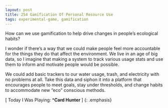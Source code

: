 ```yaml
---
layout: post
title: 254 Gamification Of Personal Resource Use
tags: experimental-game, gamification
---
```

How can we use gamification to help drive changes in people’s ecological habits?

I wonder if there’s a way that we could make people feel more accountable for the things they do that affect the environment.  We live in an age of big data, so I imagine that making a system to track various usage stats and use them to inform and motivate people would be possible.

We could add basic trackers to our water usage, trash, and electricity with no problems at all.  Take this data and siphon it into a platform that encourages people to meet goals, stay under thresholds, and change habits to accommodate new “eco” conscious methods.

[ Today I Was Playing: ***Card Hunter** ]
{: .emphasis}

